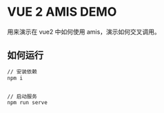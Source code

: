 # VUE 2 AMIS DEMO

用来演示在 vue2 中如何使用 amis，演示如何交叉调用。

## 如何运行

```bash
// 安装依赖
npm i


// 启动服务
npm run serve
```

